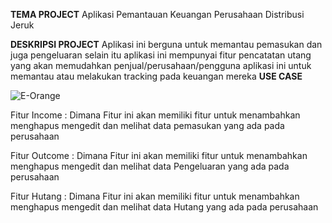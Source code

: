 **TEMA PROJECT**
Aplikasi Pemantauan Keuangan Perusahaan Distribusi Jeruk

**DESKRIPSI PROJECT**
Aplikasi ini berguna untuk memantau pemasukan dan juga pengeluaran selain itu aplikasi ini mempunyai fitur pencatatan utang yang akan memudahkan penjual/perusahaan/pengguna aplikasi ini untuk memantau atau melakukan tracking pada keuangan mereka
**USE CASE**

![E-Orange](https://github.com/bagussatt/PAMPAKHIR/assets/115222053/1bf67013-a410-4825-afe0-8c9ee8c713df)

Fitur Income : Dimana Fitur ini akan memiliki fitur untuk menambahkan menghapus mengedit dan melihat data pemasukan yang ada pada perusahaan

Fitur Outcome : Dimana Fitur ini akan memiliki fitur untuk menambahkan menghapus mengedit dan melihat data Pengeluaran yang ada pada perusahaan

Fitur Hutang : Dimana Fitur ini akan memiliki fitur untuk menambahkan menghapus mengedit dan melihat data Hutang yang ada pada perusahaan
